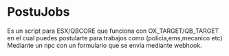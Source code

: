 # PostuJobs
Es un script para ESX/QBCORE que funciona con OX_TARGET/QB_TARGET  en el cual puedes postularte para trabajos como (policia,ems,mecanico etc) Mediante un npc con un formulario que se envia mediante webhook.
